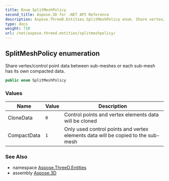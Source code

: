 ```yaml
---
title: Enum SplitMeshPolicy
second_title: Aspose.3D for .NET API Reference
description: Aspose.ThreeD.Entities.SplitMeshPolicy enum. Share vertex/control point data between submeshes or each submesh has its own compacted data
type: docs
weight: 710
url: /net/aspose.threed.entities/splitmeshpolicy/
---
```

## SplitMeshPolicy enumeration

Share vertex/control point data between sub-meshes or each sub-mesh has its own compacted data.

```csharp
public enum SplitMeshPolicy
```

### Values

| Name | Value | Description |
| --- | --- | --- |
| CloneData | `0` | Control points and vertex elements data will be cloned |
| CompactData | `1` | Only used control points and vertex elements data will be copied to the sub-mesh |

### See Also

* namespace [Aspose.ThreeD.Entities](../../aspose.threed.entities/)
* assembly [Aspose.3D](../../)


